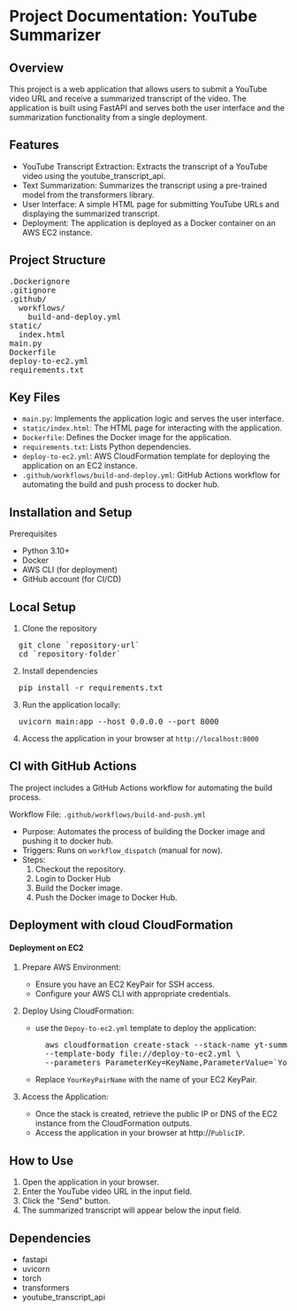 # Project Documentation: YouTube Summarizer
## Overview
This project is a web application that allows users to submit a YouTube video URL and receive a summarized transcript of the video. The application is built using FastAPI and serves both the user interface and the summarization functionality from a single deployment.

## Features
* YouTube Transcript Extraction: Extracts the transcript of a YouTube video using the youtube_transcript_api.
* Text Summarization: Summarizes the transcript using a pre-trained model from the transformers library.
* User Interface: A simple HTML page for submitting YouTube URLs and displaying the summarized transcript.
* Deployment: The application is deployed as a Docker container on an AWS EC2 instance.

## Project Structure
<pre>
.Dockerignore
.gitignore
.github/
  workflows/
    build-and-deploy.yml
static/
  index.html
main.py
Dockerfile
deploy-to-ec2.yml
requirements.txt
</pre>

## Key Files
* `main.py`: Implements the application logic and serves the user interface.
* `static/index.html`: The HTML page for interacting with the application.
* `Dockerfile`: Defines the Docker image for the application.
* `requirements.txt`: Lists Python dependencies.
* `deploy-to-ec2.yml`: AWS CloudFormation template for deploying the application on an EC2 instance.
* `.github/workflows/build-and-deploy.yml`: GitHub Actions workflow for automating the build and push process to docker hub.

## Installation and Setup
Prerequisites
* Python 3.10+
* Docker
* AWS CLI (for deployment)
* GitHub account (for CI/CD)

## Local Setup
1. Clone the repository
<pre>
  git clone `repository-url`
  cd `repository-folder`
</pre>
2. Install dependencies
<pre>
  pip install -r requirements.txt
</pre>
3. Run the application locally:
<pre>
  uvicorn main:app --host 0.0.0.0 --port 8000
</pre>
4. Access the application in your browser at `http://localhost:8000`

## CI with GitHub Actions
The project includes a GitHub Actions workflow for automating the build process.

Workflow File: `.github/workflows/build-and-push.yml`
  * Purpose: Automates the process of building the Docker image and pushing it to docker hub.
  * Triggers: Runs on  `workflow_dispatch` (manual for now).
  * Steps:
      1. Checkout the repository.
      2. Login to Docker Hub
      3. Build the Docker image.
      4. Push the Docker image to Docker Hub.

## Deployment with cloud CloudFormation
#### Deployment on EC2
1. Prepare AWS Environment:
    * Ensure you have an EC2 KeyPair for SSH access.
    * Configure your AWS CLI with appropriate credentials.
2. Deploy Using CloudFormation:
    * use the `Depoy-to-ec2.yml` template to deploy the application:
      <pre>
        aws cloudformation create-stack --stack-name yt-summarizer-stack \
        --template-body file://deploy-to-ec2.yml \
        --parameters ParameterKey=KeyName,ParameterValue=`YourKeyPairName`
      </pre>
    * Replace `YourKeyPairName` with the name of your EC2 KeyPair.

3. Access the Application:
    * Once the stack is created, retrieve the public IP or DNS of the EC2 instance from the CloudFormation outputs.
    * Access the application in your browser at http://`PublicIP`.

## How to Use
1. Open the application in your browser.
2. Enter the YouTube video URL in the input field.
3. Click the "Send" button.
4. The summarized transcript will appear below the input field.

## Dependencies
* fastapi
* uvicorn
* torch
* transformers
* youtube_transcript_api